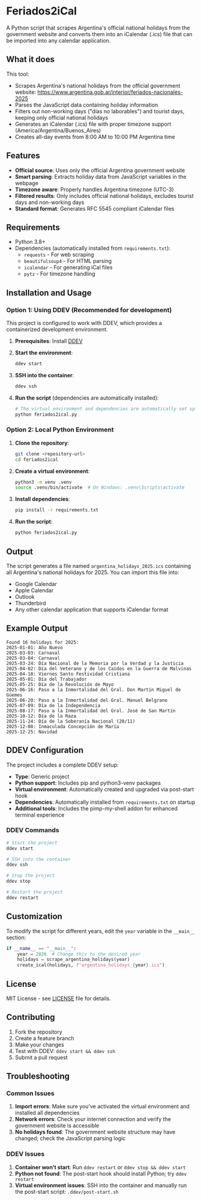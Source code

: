 # Feriados2iCal

A Python script that scrapes Argentina's official national holidays from the government website and converts them into an iCalendar (.ics) file that can be imported into any calendar application.

## What it does

This tool:
- Scrapes Argentina's national holidays from the official government website: https://www.argentina.gob.ar/interior/feriados-nacionales-2025
- Parses the JavaScript data containing holiday information
- Filters out non-working days ("días no laborables") and tourist days, keeping only official national holidays
- Generates an iCalendar (.ics) file with proper timezone support (America/Argentina/Buenos_Aires)
- Creates all-day events from 8:00 AM to 10:00 PM Argentina time

## Features

- **Official source**: Uses only the official Argentina government website
- **Smart parsing**: Extracts holiday data from JavaScript variables in the webpage
- **Timezone aware**: Properly handles Argentina timezone (UTC-3)
- **Filtered results**: Only includes official national holidays, excludes tourist days and non-working days
- **Standard format**: Generates RFC 5545 compliant iCalendar files

## Requirements

- Python 3.8+
- Dependencies (automatically installed from `requirements.txt`):
  - `requests` - For web scraping
  - `beautifulsoup4` - For HTML parsing
  - `icalendar` - For generating iCal files
  - `pytz` - For timezone handling

## Installation and Usage

### Option 1: Using DDEV (Recommended for development)

This project is configured to work with DDEV, which provides a containerized development environment.

1. **Prerequisites**: Install [DDEV](https://ddev.readthedocs.io/en/stable/)

2. **Start the environment**:
   ```bash
   ddev start
   ```

3. **SSH into the container**:
   ```bash
   ddev ssh
   ```

4. **Run the script** (dependencies are automatically installed):
   ```bash
   # The virtual environment and dependencies are automatically set up by the post-start hook
   python feriados2ical.py
   ```

### Option 2: Local Python Environment

1. **Clone the repository**:
   ```bash
   git clone <repository-url>
   cd feriados2ical
   ```

2. **Create a virtual environment**:
   ```bash
   python3 -m venv .venv
   source .venv/bin/activate  # On Windows: .venv\Scripts\activate
   ```

3. **Install dependencies**:
   ```bash
   pip install -r requirements.txt
   ```

4. **Run the script**:
   ```bash
   python feriados2ical.py
   ```

## Output

The script generates a file named `argentina_holidays_2025.ics` containing all Argentina's national holidays for 2025. You can import this file into:

- Google Calendar
- Apple Calendar
- Outlook
- Thunderbird
- Any other calendar application that supports iCalendar format

## Example Output

```
Found 16 holidays for 2025:
2025-01-01: Año Nuevo
2025-03-03: Carnaval
2025-03-04: Carnaval
2025-03-24: Día Nacional de la Memoria por la Verdad y la Justicia
2025-04-02: Día del Veterano y de los Caídos en la Guerra de Malvinas
2025-04-18: Viernes Santo Festividad Cristiana
2025-05-01: Día del Trabajador
2025-05-25: Día de la Revolución de Mayo
2025-06-16: Paso a la Inmortalidad del Gral. Don Martín Miguel de Güemes
2025-06-20: Paso a la Inmortalidad del Gral. Manuel Belgrano
2025-07-09: Día de la Independencia
2025-08-17: Paso a la Inmortalidad del Gral. José de San Martín
2025-10-12: Día de la Raza
2025-11-24: Día de la Soberanía Nacional (20/11)
2025-12-08: Inmaculada Concepción de María
2025-12-25: Navidad
```

## DDEV Configuration

The project includes a complete DDEV setup:

- **Type**: Generic project
- **Python support**: Includes pip and python3-venv packages
- **Virtual environment**: Automatically created and upgraded via post-start hook
- **Dependencies**: Automatically installed from `requirements.txt` on startup
- **Additional tools**: Includes the pimp-my-shell addon for enhanced terminal experience

### DDEV Commands

```bash
# Start the project
ddev start

# SSH into the container
ddev ssh

# Stop the project
ddev stop

# Restart the project
ddev restart
```

## Customization

To modify the script for different years, edit the `year` variable in the `__main__` section:

```python
if __name__ == "__main__":
    year = 2026  # Change this to the desired year
    holidays = scrape_argentina_holidays(year)
    create_ical(holidays, f"argentina_holidays_{year}.ics")
```

## License

MIT License - see [LICENSE](LICENSE) file for details.

## Contributing

1. Fork the repository
2. Create a feature branch
3. Make your changes
4. Test with DDEV: `ddev start && ddev ssh`
5. Submit a pull request

## Troubleshooting

### Common Issues

1. **Import errors**: Make sure you've activated the virtual environment and installed all dependencies
2. **Network errors**: Check your internet connection and verify the government website is accessible
3. **No holidays found**: The government website structure may have changed; check the JavaScript parsing logic

### DDEV Issues

1. **Container won't start**: Run `ddev restart` or `ddev stop && ddev start`
2. **Python not found**: The post-start hook should install Python; try `ddev restart`
3. **Virtual environment issues**: SSH into the container and manually run the post-start script: `.ddev/post-start.sh`
